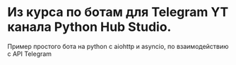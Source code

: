 # Из курса по ботам для Telegram YT канала Python Hub Studio.
Пример простого бота на python с aiohttp и asyncio, по взаимодействию с API Telegram
